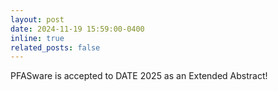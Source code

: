 ```yaml
---
layout: post
date: 2024-11-19 15:59:00-0400
inline: true
related_posts: false
---
```

PFASware is accepted to DATE 2025 as an Extended Abstract!
